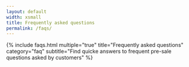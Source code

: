 ```yaml
---
layout: default
width: xsmall
title: Frequently asked questions
permalink: /faqs/
---
```


{% include faqs.html multiple="true" title="Frequently asked questions" category="faq" subtitle="Find quicke answers to frequent pre-sale questions asked by customers" %}
